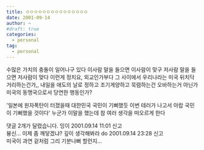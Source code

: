 ```yaml
---
title: ㅇㅇㅇㅇㅇㅇㅇㅇㅇㅇㅇㅇㅇㅇㅇ
date: 2001-09-14
author: ~
#draft: true
categories:
  - personal
tag:
  - personal
---
```




수많은 가치의 충돌이 일어나구 있다
이사람 말을 들으면 이사람이 맞구
저사람 말을 들으면 저사람이 맞다
이런게 정치요, 외교인가부다
그 사이에서 우리나라는 미국 뒤치닥거리하는건가,,
내일을 애도의 날로 정하고 조기게양하고 묵렴하는건 오바하는거 아닌가
미국의 동맹국으로서 당연한 행동인가?

'일본에 원자폭탄이 터졌을때 대한민국 국민이 기뻐했듯
이번 테러가 나고서 아랍 국민이 기뻐했을 것이다'
누군가 이말을 했는데 참 여러 생각을 떠오르게 한다


 댓글  2개가 달렸습니다.
 잉이 2001.09.14 11:01 신고   
븅신... 이제 좀 깨닿겠냐? 깊이 생각해봐라
 do 2001.09.14 23:28 신고   
미국이 과연 겉처럼 그리 기분나뻐 할런지...




